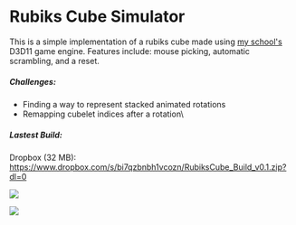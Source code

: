 # Rubiks Cube Simulator

This is a simple implementation of a rubiks cube made using [my school's](http://digitalartsandentertainment.be/) D3D11 game engine. Features include: mouse picking, automatic scrambling, and a reset.

##### Challenges:
- Finding a way to represent stacked animated rotations
- Remapping cubelet indices after a rotation\

##### Lastest Build:
Dropbox (32 MB): https://www.dropbox.com/s/bi7qzbnbh1vcozn/RubiksCube_Build_v0.1.zip?dl=0

![](http://i.imgur.com/NBhZScA.png)

![](http://i.imgur.com/uHzoDOL.gif)
